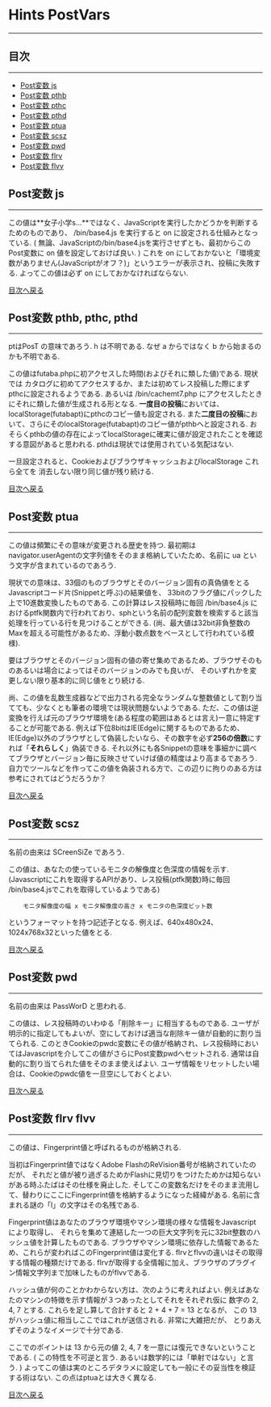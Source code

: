 # Hints PostVars
-----------------------------------

## <a name="index">目次
-----------------------------------
* [Post変数 js](#pv_js)
* [Post変数 pthb](#pv_pthb)
* [Post変数 pthc](#pv_pthc)
* [Post変数 pthd](#pv_pthd)
* [Post変数 ptua](#pv_ptua)
* [Post変数 scsz](#pv_scsz)
* [Post変数 pwd](#pv_pwd)
* [Post変数 flrv](#pv_flrv)
* [Post変数 flvv](#pv_flvv)

## <a name="pv_js">Post変数 js
-----------------------------------
  この値は**女子小学s…**ではなく、JavaScriptを実行したかどうかを判断するためのものであり、
  /bin/base4.js を実行すると on に設定される仕組みとなっている.
  ( 無論、JavaScriptの/bin/base4.jsを実行させずとも、最初からこのPost変数に on 値を設定しておけば良い. )
  これを on にしておかないと「環境変数がありません(JavaScriptがオフ？)」というエラーが表示され、投稿に失敗する.
  よってこの値は必ず on にしておかなければならない.

  <a href="#user-content-index">目次へ戻る</a>

## <a name="pv_pthb"><a name="pv_pthc"><a name="pv_pthd">Post変数 pthb, pthc, pthd
-----------------------------------

  ptはPosT の意味であろう. h は不明である. なぜ a からではなく b から始まるのかも不明である.

  この値はfutaba.phpに初アクセスした時間(およびそれに類した値)である. 現状では
  カタログに初めてアクセスするか、または初めてレス投稿した際にまずpthcに設定されるようである.
  あるいは /bin/cachemt7.php にアクセスしたときにそれに類した値が生成される形となる.
  **一度目の投稿**においては、localStorage(futabapt)にpthcのコピー値も設定される.
  また**二度目の投稿**において、さらにそのlocalStorage(futabapt)のコピー値がpthbへと設定される.
  おそらくpthbの値の存在によってlocalStorageに確実に値が設定されたことを確認する意図があると思われる.
  pthdは現状では使用されている気配はない.

  一旦設定されると、CookieおよびブラウザキャッシュおよびlocalStorage これら全てを
  消去しない限り同じ値が残り続ける.

  <a href="#user-content-index">目次へ戻る</a>

## <a name="pv_ptua">Post変数 ptua
-----------------------------------

  この値は頻繁にその意味が変更される歴史を持つ.
  最初期はnavigator.userAgentの文字列値をそのまま格納していたため、名前に ua という文字が含まれているのであろう.

  現状での意味は、33個のものブラウザとそのバージョン固有の真偽値をとるJavascriptコード片(Snippetと呼ぶ)の結果値を、
  33bitのフラグ値にパックした上で10進数変換したものである.
  この計算はレス投稿時に毎回 /bin/base4.js におけるptfk関数内で行われており、sphという名前の配列変数を検索すると該当処理を行っている行を見つけることができる.
  (尚、最大値は32bit非負整数のMaxを超える可能性があるため、浮動小数点数をベースとして行われている模様).

  要はブラウザとそのバージョン固有の値の寄せ集めであるため、ブラウザそのものあるいは場合によってはそのバージョンのみでも良いが、
  そのいずれかを変更しない限り基本的に同じ値をとり続ける.

  尚、この値を乱数生成器などで出力される完全なランダムな整数値として割り当てても、少なくとも筆者の環境では現状問題ないようである.
  ただ、この値は逆変換を行えば元のブラウザ環境を(ある程度の範囲はあるとは言え)一意に特定することが可能である.
  例えば下位8bitはIE(Edge)に関するものであるため、IE(Edge)以外のブラウザとして偽装したいなら、その数字を必ず**256の倍数**にすれば「**それらしく**」偽装できる.
  それ以外にも各Snippetの意味を事細かに調べてブラウザとバージョン毎に反映させていけば値の精度はより高まるであろう.
  自力でツールなどを作ってこの値を偽装される方で、この辺りに拘りのある方は参考にされてはどうだろうか？

  <a href="#user-content-index">目次へ戻る</a>

## <a name="pv_scsz">Post変数 scsz
-----------------------------------

  名前の由来は SCreenSiZe であろう. 

  この値は、あなたの使っているモニタの解像度と色深度の情報を示す.
  (Javascriptにこれを取得するAPIがあり、レス投稿(ptfk関数)時に毎回 /bin/base4.jsでこれを取得しているようである)

~~~
    モニタ解像度の幅 x モニタ解像度の高さ x モニタの色深度ビット数
~~~

  というフォーマットを持つ記述子となる.
  例えば、640x480x24、1024x768x32といった値をとる.

  <a href="#user-content-index">目次へ戻る</a>


## <a name="pv_pwd">Post変数 pwd
-----------------------------------

  名前の由来は PassWorD と思われる.

  この値は、レス投稿時のいわゆる「削除キー」に相当するものである.
  ユーザが明示的に指定してもよいが、空にしておけば適当な削除キー値が自動的に割り当てられる.
  このときCookieのpwdc変数にその値が格納され、レス投稿時においてはJavascriptを介してこの値がさらにPost変数pwdへセットされる.
  通常は自動的に割り当てられた値をそのまま使えばよい.
  ユーザ情報をリセットしたい場合は、Cookieのpwdc値を一旦空にしておくとよい.

  <a href="#user-content-index">目次へ戻る</a>

## <a name="pv_flrv"><a name="pv_flvv">Post変数 flrv flvv
-----------------------------------

  この値は、Fingerprint値と呼ばれるものが格納される.

  当初はFingerprint値ではなくAdobe FlashのReVision番号が格納されていたのだが、
  それだと値が被り過ぎるためかFlashに見切りをつけたためかは知らないがある時ふたばはその仕様を廃止した.
  そしてこの変数名だけをそのまま流用して、替わりにここにFingerprint値を格納するようになった経緯がある.
  名前に含まれる謎の「l」の文字はその名残である.

  Fingerprint値はあなたのブラウザ環境やマシン環境の様々な情報をJavascriptにより取得し、
  それらを集めて連結した一つの巨大文字列を元に32bit整数のハッシュ値を計算したものである.
  ブラウザやマシン環境に依存した情報であるため、これらが変わればこのFingerprint値は変化する.
  flrvとflvvの違いはその取得する情報の種類だけである.
  flrvが取得する全情報に加え、ブラウザのプラグイン情報文字列まで加味したものがflvvである.

  ハッシュ値が何のことかわからない方は、次のように考えればよい.
  例えばあなたのマシンの特徴を示す情報が３つあったとしてそれをそれぞれ仮に
  数字の 2, 4, 7 とする. これらを足し算して合計すると 2 + 4 + 7 = 13 となるが、
  この 13 がハッシュ値に相当しここではこれが送信される. 非常に大雑把だが、
  とりあえずそのようなイメージで十分である.

  ここでのポイントは 13 から元の値 2, 4, 7 を一意には復元できないということである.
  ( この特性を不可逆と言う. あるいは数学的には「単射ではない」と言う. )
  よってこの値は実のところデタラメに設定しても一般にその妥当性を検証する術はない.
  この点はptuaとは大きく異なる.

  <a href="#user-content-index">目次へ戻る</a>


[1]: https://github.com/mr-moai-2016/znk_dev/blob/master/src/moai/Hints_PostVars.md
